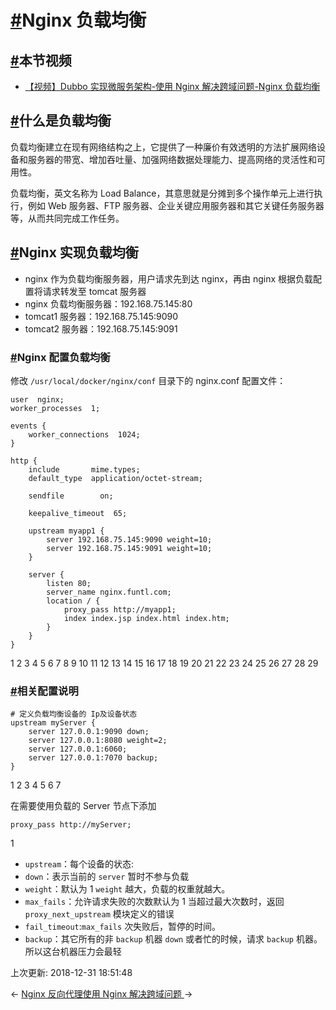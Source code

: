# [#](https://funtl.com/zh/apache-dubbo-codeing/Nginx-负载均衡.html#nginx-负载均衡)Nginx 负载均衡

## [#](https://funtl.com/zh/apache-dubbo-codeing/Nginx-负载均衡.html#本节视频)本节视频

- [【视频】Dubbo 实现微服务架构-使用 Nginx 解决跨域问题-Nginx 负载均衡](https://www.bilibili.com/video/av35251784/)

## [#](https://funtl.com/zh/apache-dubbo-codeing/Nginx-负载均衡.html#什么是负载均衡)什么是负载均衡

负载均衡建立在现有网络结构之上，它提供了一种廉价有效透明的方法扩展网络设备和服务器的带宽、增加吞吐量、加强网络数据处理能力、提高网络的灵活性和可用性。

负载均衡，英文名称为 Load Balance，其意思就是分摊到多个操作单元上进行执行，例如 Web 服务器、FTP 服务器、企业关键应用服务器和其它关键任务服务器等，从而共同完成工作任务。

## [#](https://funtl.com/zh/apache-dubbo-codeing/Nginx-负载均衡.html#nginx-实现负载均衡)Nginx 实现负载均衡

- nginx 作为负载均衡服务器，用户请求先到达 nginx，再由 nginx 根据负载配置将请求转发至 tomcat 服务器
- nginx 负载均衡服务器：192.168.75.145:80
- tomcat1 服务器：192.168.75.145:9090
- tomcat2 服务器：192.168.75.145:9091

### [#](https://funtl.com/zh/apache-dubbo-codeing/Nginx-负载均衡.html#nginx-配置负载均衡)Nginx 配置负载均衡

修改 `/usr/local/docker/nginx/conf` 目录下的 nginx.conf 配置文件：

```text
user  nginx;
worker_processes  1;

events {
    worker_connections  1024;
}

http {
    include       mime.types;
    default_type  application/octet-stream;

    sendfile        on;

    keepalive_timeout  65;
	
	upstream myapp1 {
		server 192.168.75.145:9090 weight=10;
		server 192.168.75.145:9091 weight=10;
	}

	server {
		listen 80;
		server_name nginx.funtl.com;
		location / {
			proxy_pass http://myapp1;
			index index.jsp index.html index.htm;
		}
	}
}
```

1
2
3
4
5
6
7
8
9
10
11
12
13
14
15
16
17
18
19
20
21
22
23
24
25
26
27
28
29

### [#](https://funtl.com/zh/apache-dubbo-codeing/Nginx-负载均衡.html#相关配置说明)相关配置说明

```text
# 定义负载均衡设备的 Ip及设备状态 
upstream myServer {
    server 127.0.0.1:9090 down;
    server 127.0.0.1:8080 weight=2;
    server 127.0.0.1:6060;
    server 127.0.0.1:7070 backup;
}
```

1
2
3
4
5
6
7

在需要使用负载的 Server 节点下添加

```text
proxy_pass http://myServer;
```

1

- `upstream`：每个设备的状态:
- `down`：表示当前的 `server` 暂时不参与负载
- `weight`：默认为 1 `weight` 越大，负载的权重就越大。
- `max_fails`：允许请求失败的次数默认为 1 当超过最大次数时，返回 `proxy_next_upstream` 模块定义的错误
- `fail_timeout`:`max_fails` 次失败后，暂停的时间。
- `backup`：其它所有的非 `backup` 机器 `down` 或者忙的时候，请求 `backup` 机器。所以这台机器压力会最轻

上次更新: 2018-12-31 18:51:48

← [Nginx 反向代理](https://funtl.com/zh/apache-dubbo-codeing/Nginx-反向代理.html)[使用 Nginx 解决跨域问题 ](https://funtl.com/zh/apache-dubbo-codeing/使用-Nginx-解决跨域问题.html)→
